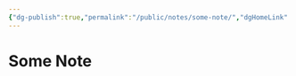 ```yaml
---
{"dg-publish":true,"permalink":"/public/notes/some-note/","dgHomeLink":true,"dgPassFrontmatter":false}
---
```



# Some Note
